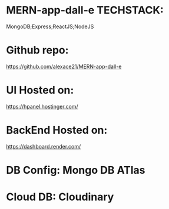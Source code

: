 # MERN-app-dall-e TECHSTACK:
MongoDB;Express;ReactJS;NodeJS

# Github repo:
https://github.com/alexace21/MERN-app-dall-e

# UI Hosted on: 
https://hpanel.hostinger.com/

# BackEnd Hosted on:
https://dashboard.render.com/

# DB Config: Mongo DB ATlas


# Cloud DB: Cloudinary